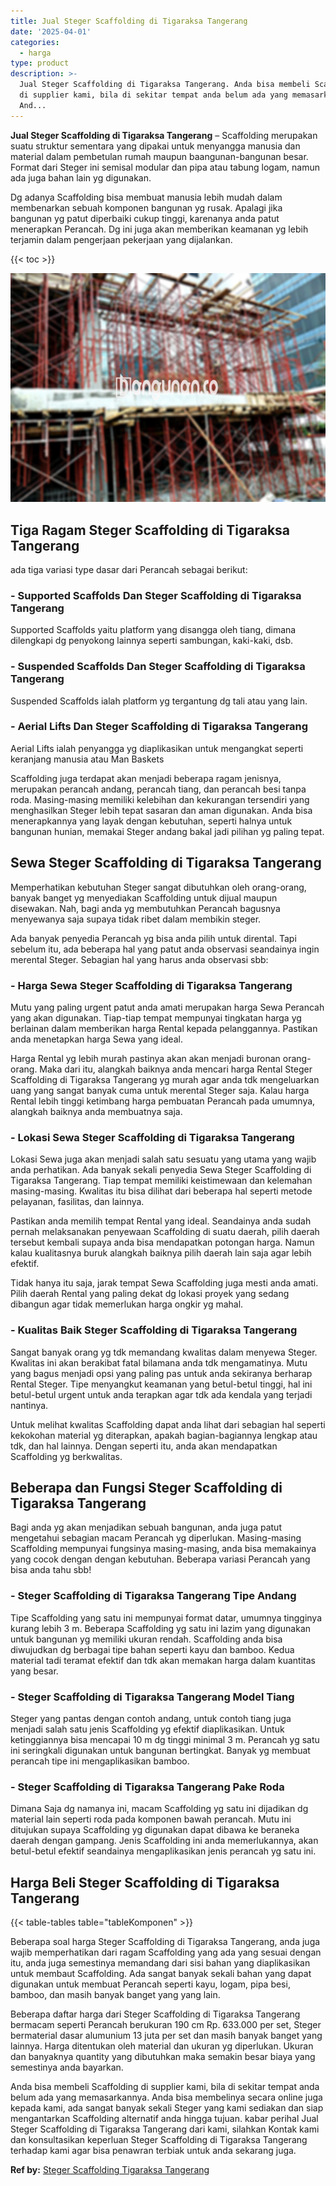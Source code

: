 ```yaml
---
title: Jual Steger Scaffolding di Tigaraksa Tangerang
date: '2025-04-01'
categories:
  - harga
type: product
description: >-
  Jual Steger Scaffolding di Tigaraksa Tangerang. Anda bisa membeli Scaffolding
  di supplier kami, bila di sekitar tempat anda belum ada yang memasarkannya.
  And...
---
```


**Jual Steger Scaffolding di Tigaraksa Tangerang** – Scaffolding merupakan suatu struktur sementara yang dipakai untuk menyangga manusia dan material dalam pembetulan rumah maupun baangunan-bangunan besar. Format dari Steger ini semisal modular dan pipa atau tabung logam, namun ada juga bahan lain yg digunakan.

Dg adanya Scaffolding bisa membuat manusia lebih mudah dalam membenarkan sebuah komponen bangunan yg rusak. Apalagi jika bangunan yg patut diperbaiki cukup tinggi, karenanya anda patut menerapkan Perancah. Dg ini juga akan memberikan keamanan yg lebih terjamin dalam pengerjaan pekerjaan yang dijalankan.

{{< toc >}}

![Jual Steger Scaffolding di Tigaraksa Tangerang](/images/sewa-scaffolding-steger-23.png)

## Tiga Ragam Steger Scaffolding di Tigaraksa Tangerang

ada tiga variasi type dasar dari Perancah sebagai berikut:

### \- Supported Scaffolds Dan Steger Scaffolding di Tigaraksa Tangerang

Supported Scaffolds yaitu platform yang disangga oleh tiang, dimana dilengkapi dg penyokong lainnya seperti sambungan, kaki-kaki, dsb.

### \- Suspended Scaffolds Dan Steger Scaffolding di Tigaraksa Tangerang

Suspended Scaffolds ialah platform yg tergantung dg tali atau yang lain.

### \- Aerial Lifts Dan Steger Scaffolding di Tigaraksa Tangerang

Aerial Lifts ialah penyangga yg diaplikasikan untuk mengangkat seperti keranjang manusia atau Man Baskets

Scaffolding juga terdapat akan menjadi beberapa ragam jenisnya, merupakan perancah andang, perancah tiang, dan perancah besi tanpa roda. Masing-masing memiliki kelebihan dan kekurangan tersendiri yang menghasilkan Steger lebih tepat sasaran dan aman digunakan. Anda bisa menerapkannya yang layak dengan kebutuhan, seperti halnya untuk bangunan hunian, memakai Steger andang bakal jadi pilihan yg paling tepat.

## Sewa Steger Scaffolding di Tigaraksa Tangerang

Memperhatikan kebutuhan Steger sangat dibutuhkan oleh orang-orang, banyak banget yg menyediakan Scaffolding untuk dijual maupun disewakan. Nah, bagi anda yg membutuhkan Perancah bagusnya menyewanya saja supaya tidak ribet dalam membikin steger.

Ada banyak penyedia Perancah yg bisa anda pilih untuk dirental. Tapi sebelum itu, ada beberapa hal yang patut anda observasi seandainya ingin merental Steger. Sebagian hal yang harus anda observasi sbb:

### \- Harga Sewa Steger Scaffolding di Tigaraksa Tangerang

Mutu yang paling urgent patut anda amati merupakan harga Sewa Perancah yang akan digunakan. Tiap-tiap tempat mempunyai tingkatan harga yg berlainan dalam memberikan harga Rental kepada pelanggannya. Pastikan anda menetapkan harga Sewa yang ideal.

Harga Rental yg lebih murah pastinya akan akan menjadi buronan orang-orang. Maka dari itu, alangkah baiknya anda mencari harga Rental Steger Scaffolding di Tigaraksa Tangerang yg murah agar anda tdk mengeluarkan uang yang sangat banyak cuma untuk merental Steger saja. Kalau harga Rental lebih tinggi ketimbang harga pembuatan Perancah pada umumnya, alangkah baiknya anda membuatnya saja.

### \- Lokasi Sewa Steger Scaffolding di Tigaraksa Tangerang

Lokasi Sewa juga akan menjadi salah satu sesuatu yang utama yang wajib anda perhatikan. Ada banyak sekali penyedia Sewa Steger Scaffolding di Tigaraksa Tangerang. Tiap tempat memiliki keistimewaan dan kelemahan masing-masing. Kwalitas itu bisa dilihat dari beberapa hal seperti metode pelayanan, fasilitas, dan lainnya.

Pastikan anda memilih tempat Rental yang ideal. Seandainya anda sudah pernah melaksanakan penyewaan Scaffolding di suatu daerah, pilih daerah tersebut kembali supaya anda bisa mendapatkan potongan harga. Namun kalau kualitasnya buruk alangkah baiknya pilih daerah lain saja agar lebih efektif.

Tidak hanya itu saja, jarak tempat Sewa Scaffolding juga mesti anda amati. Pilih daerah Rental yang paling dekat dg lokasi proyek yang sedang dibangun agar tidak memerlukan harga ongkir yg mahal.

### \- Kualitas Baik Steger Scaffolding di Tigaraksa Tangerang

Sangat banyak orang yg tdk memandang kwalitas dalam menyewa Steger. Kwalitas ini akan berakibat fatal bilamana anda tdk mengamatinya. Mutu yang bagus menjadi opsi yang paling pas untuk anda sekiranya berharap Rental Steger. Tipe menyangkut keamanan yang betul-betul tinggi, hal ini betul-betul urgent untuk anda terapkan agar tdk ada kendala yang terjadi nantinya.

Untuk melihat kwalitas Scaffolding dapat anda lihat dari sebagian hal seperti kekokohan material yg diterapkan, apakah bagian-bagiannya lengkap atau tdk, dan hal lainnya. Dengan seperti itu, anda akan mendapatkan Scaffolding yg berkwalitas.

## Beberapa dan Fungsi Steger Scaffolding di Tigaraksa Tangerang

Bagi anda yg akan menjadikan sebuah bangunan, anda juga patut mengetahui sebagian macam Perancah yg diperlukan. Masing-masing Scaffolding mempunyai fungsinya masing-masing, anda bisa memakainya yang cocok dengan dengan kebutuhan. Beberapa variasi Perancah yang bisa anda tahu sbb!

### \- Steger Scaffolding di Tigaraksa Tangerang Tipe Andang

Tipe Scaffolding yang satu ini mempunyai format datar, umumnya tingginya kurang lebih 3 m. Beberapa Scaffolding yg satu ini lazim yang digunakan untuk bangunan yg memiliki ukuran rendah. Scaffolding anda bisa diwujudkan dg berbagai tipe bahan seperti kayu dan bamboo. Kedua material tadi teramat efektif dan tdk akan memakan harga dalam kuantitas yang besar.

### \- Steger Scaffolding di Tigaraksa Tangerang Model Tiang

Steger yang pantas dengan contoh andang, untuk contoh tiang juga menjadi salah satu jenis Scaffolding yg efektif diaplikasikan. Untuk ketinggiannya bisa mencapai 10 m dg tinggi minimal 3 m. Perancah yg satu ini seringkali digunakan untuk bangunan bertingkat. Banyak yg membuat perancah tipe ini mengaplikasikan bamboo.

### \- Steger Scaffolding di Tigaraksa Tangerang Pake Roda

Dimana Saja dg namanya ini, macam Scaffolding yg satu ini dijadikan dg material lain seperti roda pada komponen bawah perancah. Mutu ini ditujukan supaya Scaffolding yg digunakan dapat dibawa ke beraneka daerah dengan gampang. Jenis Scaffolding ini anda memerlukannya, akan betul-betul efektif seandainya mengaplikasikan jenis perancah yg satu ini.

## Harga Beli Steger Scaffolding di Tigaraksa Tangerang

{{< table-tables table="tableKomponen" >}}

Beberapa soal harga Steger Scaffolding di Tigaraksa Tangerang, anda juga wajib memperhatikan dari ragam Scaffolding yang ada yang sesuai dengan itu, anda juga semestinya memandang dari sisi bahan yang diaplikasikan untuk membaut Scaffolding. Ada sangat banyak sekali bahan yang dapat digunakan untuk membuat Perancah seperti kayu, logam, pipa besi, bamboo, dan masih banyak banget yang yang lain.

Beberapa daftar harga dari Steger Scaffolding di Tigaraksa Tangerang bermacam seperti Perancah berukuran 190 cm Rp. 633.000 per set, Steger bermaterial dasar alumunium 13 juta per set dan masih banyak banget yang lainnya. Harga ditentukan oleh material dan ukuran yg diperlukan. Ukuran dan banyaknya quantity yang dibutuhkan maka semakin besar biaya yang semestinya anda bayarkan.

Anda bisa membeli Scaffolding di supplier kami, bila di sekitar tempat anda belum ada yang memasarkannya. Anda bisa membelinya secara online juga kepada kami, ada sangat banyak sekali Steger yang kami sediakan dan siap mengantarkan Scaffolding alternatif anda hingga tujuan. kabar perihal Jual Steger Scaffolding di Tigaraksa Tangerang dari kami, silahkan Kontak kami dan konsultasikan keperluan Steger Scaffolding di Tigaraksa Tangerang terhadap kami agar bisa penawran terbiak untuk anda sekarang juga.

**Ref by:** [Steger Scaffolding Tigaraksa Tangerang](https://id.wikipedia.org/wiki/Steger)
